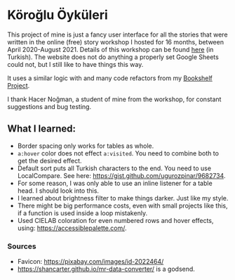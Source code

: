 # Köroğlu Öyküleri

This project of mine is just a fancy user interface for all the stories that were written in the online (free) story workshop I hosted for 16 months, between April 2020-August 2021. Details of this workshop can be found [here](https://emrergin.github.io/zettel/k%C3%B6ro%C4%9Flu-%C3%B6yk%C3%BC-at%C3%B6lyesi.html) (in Turkish). The website does not do anything a properly set Google Sheets could not, but I still like to have things this way.

It uses a similar logic with and many code refactors from my [Bookshelf Project](https://github.com/emrergin/kutuphane).

I thank Hacer Noğman, a student of mine from the workshop, for constant suggestions and bug testing.

## What I learned:
- Border spacing only works for tables as whole.
- ``a:hover`` color does not effect ``a:visited``. You need to combine both to get the desired effect.
- Default sort puts all Turkish characters to the end. You need to use LocalCompare. See here: https://gist.github.com/ugurozpinar/9682734.
- For some reason, I was only able to use an inline listener for a table head. I should look into this.
- I learned about brightness filter to make things darker. Just like my style.
- There might be big performance costs, even with small projects like this, if a function is used inside a loop mistakenly.
- Used CIELAB coloration for even numbered rows and hover effects, using: https://accessiblepalette.com/.

### Sources
- Favicon: https://pixabay.com/images/id-2022464/
- https://shancarter.github.io/mr-data-converter/ is a godsend.
